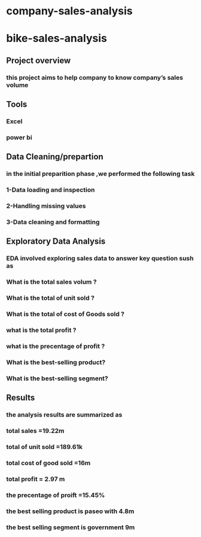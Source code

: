 # company-sales-analysis
# bike-sales-analysis
 ## Project overview 
 ### this project aims to help company  to know company’s sales volume 
 ## Tools
### Excel 
 ### power bi

## Data Cleaning/prepartion
### in the initial preparition phase ,we performed the following task 
### 1-Data loading and inspection
### 2-Handling missing values
### 3-Data cleaning and formatting
## Exploratory Data Analysis
### EDA involved exploring sales data to answer key question sush as 
### What is the total sales volum ?
### What is the  total of unit sold ?
### What is the total of cost of  Goods sold ?
### what is the total profit ?
### what is the precentage of profit ?
### What is the best-selling product?
###  What is the best-selling segment?
## Results 
### the analysis results are summarized  as
### total sales =19.22m
### total of unit sold =189.61k
###  total cost of good sold =16m
### total profit = 2.97 m
### the precentage of proift =15.45%
### the best selling product is paseo with 4.8m
### the best selling segment is government 9m 


 
